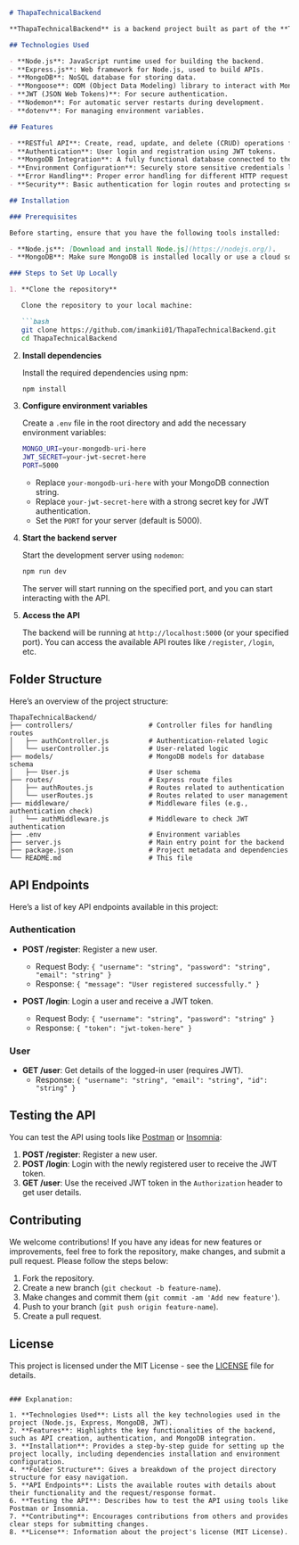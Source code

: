 
```markdown
# ThapaTechnicalBackend

**ThapaTechnicalBackend** is a backend project built as part of the **Thapa Technical** YouTube series. This repository focuses on implementing backend features such as APIs, database management, and authentication using technologies like Node.js, Express, and MongoDB. It's ideal for anyone learning backend development or looking to build a robust RESTful API.

## Technologies Used

- **Node.js**: JavaScript runtime used for building the backend.
- **Express.js**: Web framework for Node.js, used to build APIs.
- **MongoDB**: NoSQL database for storing data.
- **Mongoose**: ODM (Object Data Modeling) library to interact with MongoDB.
- **JWT (JSON Web Tokens)**: For secure authentication.
- **Nodemon**: For automatic server restarts during development.
- **dotenv**: For managing environment variables.

## Features

- **RESTful API**: Create, read, update, and delete (CRUD) operations for various resources.
- **Authentication**: User login and registration using JWT tokens.
- **MongoDB Integration**: A fully functional database connected to the backend.
- **Environment Configuration**: Securely store sensitive credentials like database URLs and JWT secrets using environment variables.
- **Error Handling**: Proper error handling for different HTTP request types.
- **Security**: Basic authentication for login routes and protecting sensitive routes.

## Installation

### Prerequisites

Before starting, ensure that you have the following tools installed:

- **Node.js**: [Download and install Node.js](https://nodejs.org/).
- **MongoDB**: Make sure MongoDB is installed locally or use a cloud solution like [MongoDB Atlas](https://www.mongodb.com/cloud/atlas).

### Steps to Set Up Locally

1. **Clone the repository**

   Clone the repository to your local machine:

   ```bash
   git clone https://github.com/imankii01/ThapaTechnicalBackend.git
   cd ThapaTechnicalBackend
   ```

2. **Install dependencies**

   Install the required dependencies using npm:

   ```bash
   npm install
   ```

3. **Configure environment variables**

   Create a `.env` file in the root directory and add the necessary environment variables:

   ```bash
   MONGO_URI=your-mongodb-uri-here
   JWT_SECRET=your-jwt-secret-here
   PORT=5000
   ```

   - Replace `your-mongodb-uri-here` with your MongoDB connection string.
   - Replace `your-jwt-secret-here` with a strong secret key for JWT authentication.
   - Set the `PORT` for your server (default is 5000).

4. **Start the backend server**

   Start the development server using `nodemon`:

   ```bash
   npm run dev
   ```

   The server will start running on the specified port, and you can start interacting with the API.

5. **Access the API**

   The backend will be running at `http://localhost:5000` (or your specified port). You can access the available API routes like `/register`, `/login`, etc.

## Folder Structure

Here’s an overview of the project structure:

```
ThapaTechnicalBackend/
├── controllers/                   # Controller files for handling routes
│   ├── authController.js          # Authentication-related logic
│   └── userController.js          # User-related logic
├── models/                        # MongoDB models for database schema
│   ├── User.js                    # User schema
├── routes/                        # Express route files
│   ├── authRoutes.js              # Routes related to authentication
│   └── userRoutes.js              # Routes related to user management
├── middleware/                    # Middleware files (e.g., authentication check)
│   └── authMiddleware.js          # Middleware to check JWT authentication
├── .env                           # Environment variables
├── server.js                      # Main entry point for the backend
├── package.json                   # Project metadata and dependencies
└── README.md                      # This file
```

## API Endpoints

Here’s a list of key API endpoints available in this project:

### Authentication

- **POST /register**: Register a new user.
  - Request Body: `{ "username": "string", "password": "string", "email": "string" }`
  - Response: `{ "message": "User registered successfully." }`

- **POST /login**: Login a user and receive a JWT token.
  - Request Body: `{ "username": "string", "password": "string" }`
  - Response: `{ "token": "jwt-token-here" }`

### User

- **GET /user**: Get details of the logged-in user (requires JWT).
  - Response: `{ "username": "string", "email": "string", "id": "string" }`

## Testing the API

You can test the API using tools like [Postman](https://www.postman.com/) or [Insomnia](https://insomnia.rest/):

1. **POST /register**: Register a new user.
2. **POST /login**: Login with the newly registered user to receive the JWT token.
3. **GET /user**: Use the received JWT token in the `Authorization` header to get user details.

## Contributing

We welcome contributions! If you have any ideas for new features or improvements, feel free to fork the repository, make changes, and submit a pull request. Please follow the steps below:

1. Fork the repository.
2. Create a new branch (`git checkout -b feature-name`).
3. Make changes and commit them (`git commit -am 'Add new feature'`).
4. Push to your branch (`git push origin feature-name`).
5. Create a pull request.

## License

This project is licensed under the MIT License - see the [LICENSE](LICENSE) file for details.
```

### Explanation:

1. **Technologies Used**: Lists all the key technologies used in the project (Node.js, Express, MongoDB, JWT).
2. **Features**: Highlights the key functionalities of the backend, such as API creation, authentication, and MongoDB integration.
3. **Installation**: Provides a step-by-step guide for setting up the project locally, including dependencies installation and environment configuration.
4. **Folder Structure**: Gives a breakdown of the project directory structure for easy navigation.
5. **API Endpoints**: Lists the available routes with details about their functionality and the request/response format.
6. **Testing the API**: Describes how to test the API using tools like Postman or Insomnia.
7. **Contributing**: Encourages contributions from others and provides clear steps for submitting changes.
8. **License**: Information about the project's license (MIT License).
